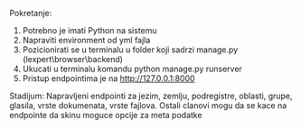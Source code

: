 Pokretanje:
  1. Potrebno je imati Python na sistemu
  2. Napraviti environment od yml fajla
  3. Pozicionirati se u terminalu u folder koji sadrzi manage.py (lexpert\browser\backend)
  4. Ukucati u terminalu komandu python manage.py runserver
  5. Pristup endpointima je na http://127.0.0.1:8000
  
 Stadijum:
  Napravljeni endpointi za jezim, zemlju, podregistre, oblasti, grupe, glasila, vrste dokumenata, vrste fajlova.
  Ostali clanovi mogu da se kace na endpointe da skinu moguce opcije za meta podatke

